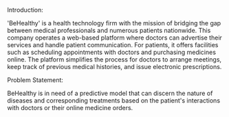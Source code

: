 Introduction:

'BeHealthy' is a health technology firm with the mission of bridging the gap between medical professionals and numerous patients nationwide. This company operates a web-based platform where doctors can advertise their services and handle patient communication. For patients, it offers facilities such as scheduling appointments with doctors and purchasing medicines online. The platform simplifies the process for doctors to arrange meetings, keep track of previous medical histories, and issue electronic prescriptions.

Problem Statement:

BeHealthy is in need of a predictive model that can discern the nature of diseases and corresponding treatments based on the patient's interactions with doctors or their online medicine orders.